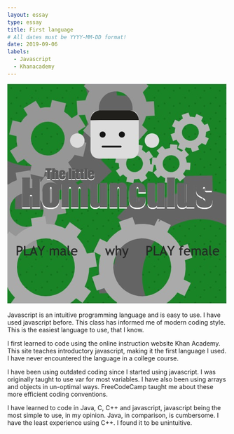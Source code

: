 ```yaml
---
layout: essay
type: essay
title: First language
# All dates must be YYYY-MM-DD format!
date: 2019-09-06
labels:
  - Javascript
  - Khanacademy
---
```


<img class="ui medium left floated image" src="../images/Screen Shot 2019-09-05 at 8.43.02 PM.jpg">

Javascript is an intuitive programming language and is easy to use. I have used javascript before. This class has informed me of modern coding style. This is the easiest language to use, that I know.

I first learned to code using the online instruction website Khan Academy. This site teaches introductory javascript, making it the first language I used. I have never encountered the language in a college course.

I have been using outdated coding since I started using javascript. I was originally taught to use var for most variables. I have also been using arrays and objects in un-optimal ways. FreeCodeCamp taught me about these more efficient coding conventions.

I have learned to code in Java, C, C++ and javascript,  javascript being the most simple to use, in my opinion. Java, in comparison, is cumbersome. I have the least experience using C++. I found it to be unintuitive.
